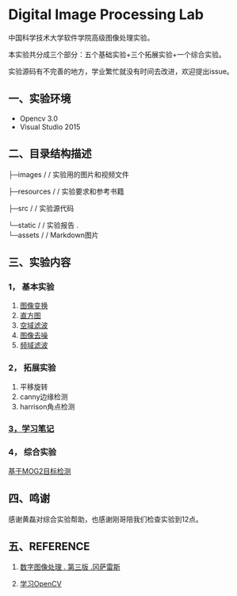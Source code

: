 # Digital Image Processing Lab
中国科学技术大学软件学院高级图像处理实验。

本实验共分成三个部分：五个基础实验+三个拓展实验+一个综合实验。

实验源码有不完善的地方，学业繁忙就没有时间去改进，欢迎提出issue。

## 一、实验环境

- Opencv 3.0
- Visual Studio 2015

## 二、目录结构描述


├─images		    / /  实验用的图片和视频文件

├─resources		    / /  实验要求和参考书籍

├─src			    / /  实验源代码    

└─static		    / /  实验报告
.	
     └─assets		    / /  Markdown图片

## 三、实验内容

### 1， 基本实验

1. [图像变换](<https://github.com/MoriatyBug/Digital_Image_Processing_Lab/blob/master/static/OpenCV_Lab1_%E5%9B%BE%E5%83%8F%E5%8F%98%E6%8D%A2.md>)
2. [直方图](<https://github.com/MoriatyBug/Digital_Image_Processing_Lab/blob/master/static/OpenCV_Lab2_%E7%9B%B4%E6%96%B9%E5%9B%BE.md>)
3. [空域滤波](<https://github.com/MoriatyBug/Digital_Image_Processing_Lab/blob/master/static/OpenCV_Lab3_%E7%A9%BA%E5%9F%9F%E6%BB%A4%E6%B3%A2.md>)
4. [图像去噪](<https://github.com/MoriatyBug/Digital_Image_Processing_Lab/blob/master/static/OpenCV_Lab4_%E5%9B%BE%E5%83%8F%E5%8E%BB%E5%99%AA.md>)
5. [频域滤波](<https://github.com/MoriatyBug/Digital_Image_Processing_Lab/blob/master/static/OpenCV_Lab5_%E9%A2%91%E5%9F%9F%E6%BB%A4%E6%B3%A2.md>)

### 2， 拓展实验

1. 平移旋转
2. canny边缘检测
3. harrison角点检测

### [3，学习笔记](<https://github.com/MoriatyBug/Digital_Image_Processing_Lab/blob/master/static/Opencv%E5%AD%A6%E4%B9%A0.md>)

### 4， 综合实验

   [基于MOG2目标检测](<https://github.com/MoriatyBug/Digital_Image_Processing_Lab/blob/master/static/%E5%9F%BA%E4%BA%8EOpenCV%E7%9A%84%E5%8A%A8%E6%80%81%E7%9B%AE%E6%A0%87%E6%A3%80%E6%B5%8B.md>)

## 四、鸣谢

感谢黄磊对综合实验帮助，也感谢刚哥陪我们检查实验到12点。

## 五、REFERENCE

1. [数字图像处理 . 第三版 .冈萨雷斯](<https://www.baidu.com/link?url=Cvh6HSG8oHufmeMZx8IG_fX-LTS-8q-lCTEscrGL3I__5drJXOYmiduMmqvWAit7KrUENd_EKXnGu_D77CnXvq&wd=&eqid=92b2e1a20005f42d000000065cb1dab3>)

2.  [学习OpenCV](<https://book.douban.com/subject/3753487/>)

